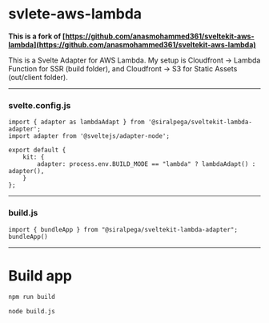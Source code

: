 # svlete-aws-lambda
**This is a fork of [https://github.com/anasmohammed361/sveltekit-aws-lambda](https://github.com/anasmohammed361/sveltekit-aws-lambda)**

This is a Svelte Adapter for AWS Lambda. My setup is Cloudfront -> Lambda Function for SSR (build folder), and Cloudfront -> S3 for Static Assets (out/client folder).

---

### svelte.config.js

```
import { adapter as lambdaAdapt } from '@siralpega/sveltekit-lambda-adapter';
import adapter from '@sveltejs/adapter-node';

export default {
	kit: {
		adapter: process.env.BUILD_MODE == "lambda" ? lambdaAdapt() : adapter(),
	}
};
```
---
### build.js

```
import { bundleApp } from "@siralpega/sveltekit-lambda-adapter";
bundleApp()
```
---
# Build app

```bash
npm run build
```
```bash
node build.js
```

